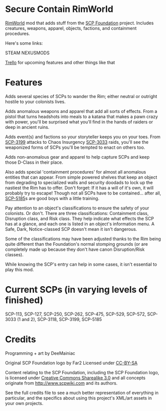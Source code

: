 # Secure Contain RimWorld

[RimWorld](https://store.steampowered.com/app/294100/RimWorld/) mod that adds stuff from the [SCP Foundation](http://www.scpwiki.com) project. Includes creatures, weapons, apparel, objects, factions, and containment procedures.

Here's some links:

STEAM  NEXUSMODS

[Trello](https://trello.com/b/k7sHcryO/scr) for upcoming features and other things like that

# Features

Adds several species of SCPs to wander the Rim; either neutral or outright hostile to your colonists lives.

Adds anomalous weapons and apparel that add all sorts of effects. From a pistol that turns headshots into meals to a katana that makes a pawn crazy with power, you'll be surprised what you'll find in the hands of raiders or deep in ancient ruins.

Adds event(s) and factions so your storyteller keeps you on your toes. From [SCP-3199](https://scp-wiki.wikidot.com/scp-3199) attacks to Chaos Insurgency [SCP-3033](https://scp-wiki.wikidot.com/scp-3033) raids, you'll see the weaponized forms of SCPs you'll be tempted to enact on others too.

Adds non-anomalous gear and apparel to help capture SCPs and keep those D-Class in their place.

Also adds special 'containment procedures' for almost all anomalous entities that can appear. From simple powered shelves that keep an object from degrading to specialized walls and security doodads to lock up the nastiest the Rim has to offer. Don't forget: If it has a will of it's own, it will probably try to escape! Though not all SCPs have to be contained... after all, [SCP-5185](https://scp-wiki.wikidot.com/scp-5185)s are good boys with a little training.

Pay attention to an object's classifications to ensure the safety of your colonists. Or don't. There are three classifications: Containment class, Disruption class, and Risk class. They help indicate what effects the SCP has at a glance, and each one is listed in an object's information menu. A Safe, Dark, Notice-classed SCP doesn't mean it isn't dangerous.

Some of the classifications may have been adjusted thanks to the Rim being quite different than the Foundation's normal stomping grounds (or are completely made up because they don't have canon Disruption/Risk classes). 

While knowing the SCP's entry can help in some cases, it isn't essential to play this mod.

# Current SCPs (in varying levels of finished)

SCP-113, SCP-127, SCP-250, SCP-262, SCP-475, SCP-529, SCP-572, SCP-3033 (1 and 2), SCP-3118, SCP-3199, SCP-5185

# Credits

Programming + art by DeeMainiac

Original SCP Foundation logo by Far2 Licensed under [CC-BY-SA](https://creativecommons.org/licenses/by-sa/3.0/)

Content relating to the SCP Foundation, including the SCP Foundation logo, is licensed under [Creative Commons Sharealike 3.0](https://creativecommons.org/licenses/by-sa/3.0/) and all concepts originate from http://www.scpwiki.com and its authors.

See the full credits file to see a much better representation of everything in particular, and the specifics about using this project's XML/art assets in your own projects. 
